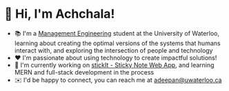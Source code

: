 👋 Hi, I'm Achchala!
=============================
- 📚 I'm a <a href="https://uwaterloo.ca/management-sciences/management-engineering" target="_blank">Management Engineering</a> student at the University of Waterloo, learning about creating the optimal versions of the systems that humans interact with, and exploring the intersection of people and technology
- ❤️ I'm passionate about using technology to create impactful solutions!
- 🚀 I'm currently working on <a href="https://github.com/achchala/stickIt" target="_blank">stickIt - Sticky Note Web App</a>, and learning MERN and full-stack development in the process
- ✉️ I'd be happy to connect, you can reach me at <a href="mailto:adeepan@uwaterloo.ca">adeepan@uwaterloo.ca</a>

<!--
**achchala/Achchala** is a ✨ _special_ ✨ repository because its `README.md` (this file) appears on your GitHub profile.

- 🔭 I’m currently working on ...
- 🌱 I’m currently learning ...
- 👯 I’m looking to collaborate on ...
- 🤔 I’m looking for help with ...
- 💬 Ask me about ...
- 📫 How to reach me: ...
- 😄 Pronouns: ...
- ⚡ Fun fact: ...
-->
